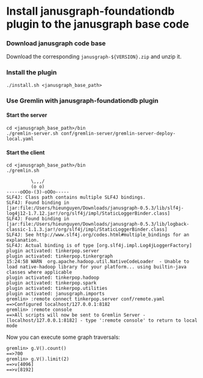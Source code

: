 # Install janusgraph-foundationdb plugin to the janusgraph base code

### Download janusgraph code base

Download the corresponding `janusgraph-${VERSION}.zip` and unzip it.

### Install the plugin

```shell
./install.sh <janusgraph_base_path>
```

### Use Gremlin with janusgraph-foundationdb plugin

#### Start the server

```shell
cd <janusgraph_base_path>/bin
./gremlin-server.sh conf/gremlin-server/gremlin-server-deploy-local.yaml
```

#### Start the client

```shell
cd <janusgraph_base_path>/bin
./gremlin.sh

         \,,,/
         (o o)
-----oOOo-(3)-oOOo-----
SLF4J: Class path contains multiple SLF4J bindings.
SLF4J: Found binding in [jar:file:/Users/hieunguyen/Downloads/janusgraph-0.5.3/lib/slf4j-log4j12-1.7.12.jar!/org/slf4j/impl/StaticLoggerBinder.class]
SLF4J: Found binding in [jar:file:/Users/hieunguyen/Downloads/janusgraph-0.5.3/lib/logback-classic-1.1.3.jar!/org/slf4j/impl/StaticLoggerBinder.class]
SLF4J: See http://www.slf4j.org/codes.html#multiple_bindings for an explanation.
SLF4J: Actual binding is of type [org.slf4j.impl.Log4jLoggerFactory]
plugin activated: tinkerpop.server
plugin activated: tinkerpop.tinkergraph
15:24:58 WARN  org.apache.hadoop.util.NativeCodeLoader  - Unable to load native-hadoop library for your platform... using builtin-java classes where applicable
plugin activated: tinkerpop.hadoop
plugin activated: tinkerpop.spark
plugin activated: tinkerpop.utilities
plugin activated: janusgraph.imports
gremlin> :remote connect tinkerpop.server conf/remote.yaml
==>Configured localhost/127.0.0.1:8182
gremlin> :remote console
==>All scripts will now be sent to Gremlin Server - [localhost/127.0.0.1:8182] - type ':remote console' to return to local mode
```

Now you can execute some graph traversals:

```shell
gremlin> g.V().count()
==>700
gremlin> g.V().limit(2)
==>v[4096]
==>v[8192]
```